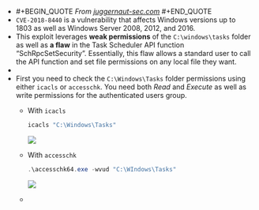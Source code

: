 - #+BEGIN_QUOTE
  *From [juggernaut-sec.com](https://juggernaut-sec.com/scheduled-tasks/#CVE-2018-8440_%E2%80%93_A_Scheduled_Task_Kernel_Exploit)*
  #+END_QUOTE
- `CVE-2018-8440` is a vulnerability that affects Windows versions up to 1803 as well as Windows Server 2008, 2012, and 2016.
- This exploit leverages **weak permissions** of the `C:\windows\tasks` folder as well as **a flaw** in the Task Scheduler API function “SchRpcSetSecurity”. Essentially, this flaw allows a standard user to call the API function and set file permissions on any local file they want.
-
- First you need to check the `C:\Windows\Tasks` folder permissions using either `icacls` or `accesschk`.
  You need both *Read* and *Execute* as well as write permissions for the authenticated users group.
	- With `icacls`
	  
	  ```powershell
	  icacls "C:\Windows\Tasks"
	  ```
	  ![](https://juggernaut-sec.com/wp-content/uploads/2022/06/image-296.png)
	- With `accesschk`
	  
	  ```powershell
	  .\accesschk64.exe -wvud "C:\WIndows\Tasks"
	  ```
	  ![](https://juggernaut-sec.com/wp-content/uploads/2022/06/image-297.png)
	-